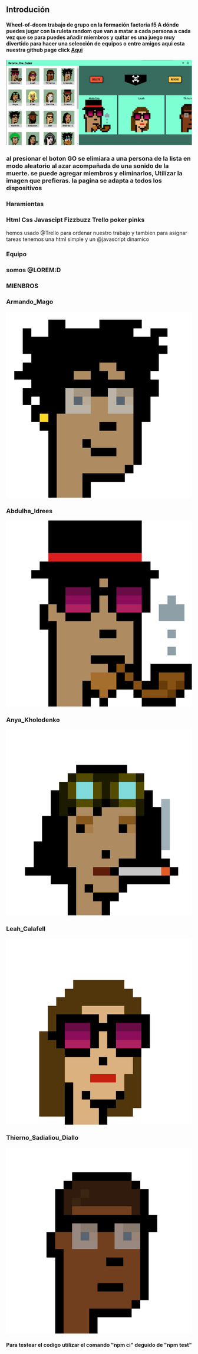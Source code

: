 ## Introdución
#### Wheel-of-doom trabajo de grupo en la formación factoria f5 A dónde puedes jugar con la ruleta random que van a matar a cada persona a cada vez que se para puedes añadir miembros y quitar es una juego muy divertido para hacer una selección de equipos o entre amigos aqui esta nuestra github page click  [Aqui](https://armun4.github.io/Wheel-Of-Doom/ "Aqui")
<img src="img-readme/weel-of-the-dom-img1.gif"> 

### al presionar el boton GO se elimiara a una persona de la lista en modo aleatorio al azar acompañada de una sonido de la muerte. se puede agregar miembros y eliminarlos, Utilizar la imagen que prefieras. la pagina se adapta a todos los dispositivos

### Haramientas 
### Html Css Javascipt Fizzbuzz Trello poker pinks 
hemos usado @Trello para ordenar nuestro trabajo y tambien para asignar tareas tenemos una html simple y un @javascript dinamico 
### Equipo
### somos @LOREM:D
### MIENBROS 

### Armando_Mago
<img src="photos/cryptopunks/cp27.png">

### Abdulha_Idrees
<img src="photos/cryptopunks/cp15.png">

### Anya_Kholodenko
<img src="photos/cryptopunks/cp32.png">

### Leah_Calafell
<img src="photos/cryptopunks/cp12.png">

### Thierno_Sadialiou_Diallo
<img src="photos/cryptopunks/cp01.png">

#### Para testear el codigo utilizar el comando "npm ci" deguido de "npm test"
